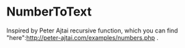 NumberToText
============

Inspired by Peter Ajtai recursive function, which you can find "here":http://peter-ajtai.com/examples/numbers.php .

